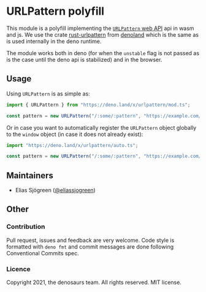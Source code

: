 # URLPattern polyfill

This module is a polyfill implementing the
[`URLPattern` web API](https://github.com/WICG/urlpattern) api in wasm and js.
We use the crate [rust-urlpattern](https://github.com/denoland/rust-urlpattern)
from [denoland](https://github.com/denoland/rust-urlpattern) which is the same
as is used internally in the deno runtime.

The module works both in deno (for when the `unstable` flag is not passed as is
the case until the deno api is stabilized) and in the browser.

## Usage

Using `URLPattern` is as simple as:

```ts
import { URLPattern } from "https://deno.land/x/urlpattern/mod.ts";

const pattern = new URLPattern("/:some/:pattern", "https://example.com/some/pattern)
```

Or in case you want to automatically register the `URLPattern` object globally
to the `window` object (in case it does not already exist):

```ts
import "https://deno.land/x/urlpattern/auto.ts";

const pattern = new URLPattern("/:some/:pattern", "https://example.com/some/pattern)
```

## Maintainers

- Elias Sjögreen ([@eliassjogreen](https://github.com/eliassjogreen))

## Other

### Contribution

Pull request, issues and feedback are very welcome. Code style is formatted with
`deno fmt` and commit messages are done following Conventional Commits spec.

### Licence

Copyright 2021, the denosaurs team. All rights reserved. MIT license.
